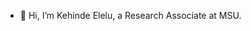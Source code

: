 - 👋 Hi, I’m Kehinde Elelu, a Research Associate at MSU. 
<!---
- 👀 I’m passionate about data and translating them into workable solutions using Python and SQL. I enjoy solving problems and paying attention to details with a commitment to excellence and high standards. I also have a keen interest in the field of data visualization. 
- 📫 How to reach me: email - kelelu@g.clemson.edu (Note: please don't add me to any mailing list)

kehinde-elelu/kehinde-elelu is a ✨ special ✨ repository because its `README.md` (this file) appears on your GitHub profile.
You can click the Preview link to take a look at your changes.
--->
